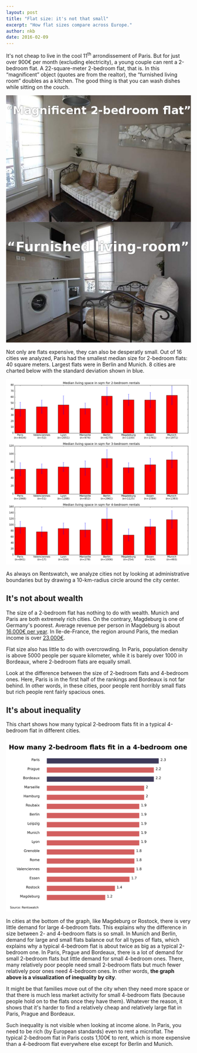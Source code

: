 ```yaml
---
layout: post
title: "Flat size: it's not that small"
excerpt: "How flat sizes compare across Europe."
author: nkb
date: 2016-02-09
---
```


It's not cheap to live in the cool 11<sup>th</sup> arrondissement of Paris. But for just over 900€ per month (excluding electricity), a young couple can rent a 2-bedroom flat. A 22-square-meter 2-bedroom flat, that is. In this “magnificent” object (quotes are from the realtor), the “furnished living room” doubles as a kitchen. The good thing is that you can wash dishes while sitting on the couch.

![Magnificent 2-bedroom flat](../images/magnificent-2b.jpg)

Not only are flats expensive, they can also be desperatly small. Out of 16 cities we analyzed, Paris had the smallest median size for 2-bedroom flats: 40 square meters. Largest flats were in Berlin and Munich. 8 cities are charted below with the standard deviation shown in blue.

![Flat size in different cities](../images/room-size.png)

As always on Rentswatch, we analyze cities not by looking at administrative boundaries but by drawing a 10-km-radius circle around the city center.

## It's not about wealth

The size of a 2-bedroom flat has nothing to do with wealth. Munich and Paris are both extremely rich cities. On the contrary, Magdeburg is one of Germany's poorest. Average revenue per person in Magdeburg is about [16,000€ per year](http://www.stala.sachsen-anhalt.de/Internet/Home/Veroeffentlichungen/Pressemitteilungen/2013/11/93.html). In Ile-de-France, the region around Paris, the median income is over [23,000€](http://www.insee.fr/fr/themes/document.asp?reg_id=20&ref_id=20529).

Flat size also has little to do with overcrowding. In Paris, population density is above 5000 people per square kilometer, while it is barely over 1000 in Bordeaux, where 2-bedroom flats are equally small.

Look at the difference between the size of 2-bedroom flats and 4-bedroom ones. Here, Paris is in the first half of the rankings and Bordeaux is not far behind. In other words, in these cities, poor people rent horribly small flats but rich people rent fairly spacious ones.

## It's about inequality

This chart shows how many typical 2-bedroom flats fit in a typical 4-bedroom flat in different cities.

![How many typical 2-bedroom flats fit in a typical 4-bedroom flat](../images/chart-by-city.png)

In cities at the bottom of the graph, like Magdeburg or Rostock, there is very little demand for large 4-bedroom flats. This explains why the difference in size between 2- and 4-bedroom flats is so small. In Munich and Berlin, demand for large and small flats balance out for all types of flats, which explains why a typical 4-bedroom flat is about twice as big as a typical 2-bedroom one. In Paris, Prague and Bordeaux, there is a lot of demand for small 2-bedroom flats but little demand for small 4-bedroom ones. There, many relatively poor people need small 2-bedroom flats but much fewer relatively poor ones need 4-bedroom ones. In other words, **the graph above is a visualization of inequality by city**.

It might be that families move out of the city when they need more space or that there is much less market activity for small 4-bedroom flats (because people hold on to the flats once they have them). Whatever the reason, it shows that it's harder to find a relatively cheap and relatively large flat in Paris, Prague and Bordeaux.

Such inequality is not visible when looking at income alone. In Paris, you need to be rich (by European standards) even to rent a microflat. The typical 2-bedroom flat in Paris costs 1,100€ to rent, which is more expensive than a 4-bedroom flat everywhere else except for Berlin and Munich. 
